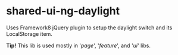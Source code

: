 # shared-ui-ng-daylight

Uses Framework8 jQuery plugin to setup the daylight switch and its LocalStorage item.

**Tip!** This lib is used mostly in '_page_', '_feature_', and '_ui_' libs.
